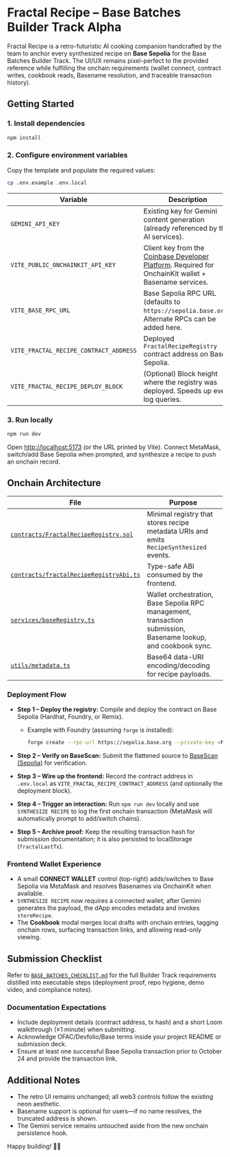 # Fractal Recipe – Base Batches Builder Track Alpha

Fractal Recipe is a retro-futuristic AI cooking companion handcrafted by the team to anchor every synthesized recipe on **Base Sepolia** for the Base Batches Builder Track. The UI/UX remains pixel-perfect to the provided reference while fulfilling the onchain requirements (wallet connect, contract writes, cookbook reads, Basename resolution, and traceable transaction history).


## Getting Started

### 1. Install dependencies

```bash
npm install
```

### 2. Configure environment variables

Copy the template and populate the required values:

```bash
cp .env.example .env.local
```

| Variable | Description |
| --- | --- |
| `GEMINI_API_KEY` | Existing key for Gemini content generation (already referenced by the AI services). |
| `VITE_PUBLIC_ONCHAINKIT_API_KEY` | Client key from the [Coinbase Developer Platform](https://portal.cdp.coinbase.com/). Required for OnchainKit wallet + Basename services. |
| `VITE_BASE_RPC_URL` | Base Sepolia RPC URL (defaults to `https://sepolia.base.org`). Alternate RPCs can be added here. |
| `VITE_FRACTAL_RECIPE_CONTRACT_ADDRESS` | Deployed `FractalRecipeRegistry` contract address on Base Sepolia. |
| `VITE_FRACTAL_RECIPE_DEPLOY_BLOCK` | (Optional) Block height where the registry was deployed. Speeds up event log queries. |

### 3. Run locally

```bash
npm run dev
```

Open [http://localhost:5173](http://localhost:5173) (or the URL printed by Vite). Connect MetaMask, switch/add Base Sepolia when prompted, and synthesize a recipe to push an onchain record.

## Onchain Architecture

| File | Purpose |
| --- | --- |
| [`contracts/FractalRecipeRegistry.sol`](contracts/FractalRecipeRegistry.sol) | Minimal registry that stores recipe metadata URIs and emits `RecipeSynthesized` events. |
| [`contracts/fractalRecipeRegistryAbi.ts`](contracts/fractalRecipeRegistryAbi.ts) | Type-safe ABI consumed by the frontend. |
| [`services/baseRegistry.ts`](services/baseRegistry.ts) | Wallet orchestration, Base Sepolia RPC management, transaction submission, Basename lookup, and cookbook sync. |
| [`utils/metadata.ts`](utils/metadata.ts) | Base64 data-URI encoding/decoding for recipe payloads. |

### Deployment Flow

- **Step 1 – Deploy the registry:** Compile and deploy the contract on Base Sepolia (Hardhat, Foundry, or Remix).
  - Example with Foundry (assuming `forge` is installed):

    ```bash
    forge create --rpc-url https://sepolia.base.org --private-key <PRIVATE_KEY> contracts/FractalRecipeRegistry.sol:FractalRecipeRegistry
    ```

- **Step 2 – Verify on BaseScan:** Submit the flattened source to [BaseScan (Sepolia)](https://sepolia.basescan.org/verifyContract) for verification.
- **Step 3 – Wire up the frontend:** Record the contract address in `.env.local` as `VITE_FRACTAL_RECIPE_CONTRACT_ADDRESS` (and optionally the deployment block).
- **Step 4 – Trigger an interaction:** Run `npm run dev` locally and use `SYNTHESIZE RECIPE` to log the first onchain transaction (MetaMask will automatically prompt to add/switch chains).
- **Step 5 – Archive proof:** Keep the resulting transaction hash for submission documentation; it is also persisted to localStorage (`fractalLastTx`).

### Frontend Wallet Experience

- A small **CONNECT WALLET** control (top-right) adds/switches to Base Sepolia via MetaMask and resolves Basenames via OnchainKit when available.
- `SYNTHESIZE RECIPE` now requires a connected wallet; after Gemini generates the payload, the dApp encodes metadata and invokes `storeRecipe`.
- The **Cookbook** modal merges local drafts with onchain entries, tagging onchain rows, surfacing transaction links, and allowing read-only viewing.

## Submission Checklist

Refer to [`BASE_BATCHES_CHECKLIST.md`](BASE_BATCHES_CHECKLIST.md) for the full Builder Track requirements distilled into executable steps (deployment proof, repo hygiene, demo video, and compliance notes).

### Documentation Expectations

- Include deployment details (contract address, tx hash) and a short Loom walkthrough (≥1 minute) when submitting.
- Acknowledge OFAC/Devfolio/Base terms inside your project README or submission deck.
- Ensure at least one successful Base Sepolia transaction prior to October 24 and provide the transaction link.

## Additional Notes

- The retro UI remains unchanged; all web3 controls follow the existing neon aesthetic.
- Basename support is optional for users—if no name resolves, the truncated address is shown.
- The Gemini service remains untouched aside from the new onchain persistence hook.

Happy building! 🧪✨
